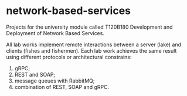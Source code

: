 # network-based-services
Projects for the university module called T120B180 Development and Deployment of Network Based Services.

All lab works implement remote interactions between a server (lake) and clients (fishes and fishermen).
Each lab work achieves the same result using different protocols or architectural constrains:
1. gRPC;
2. REST and SOAP;
3. message queues with RabbitMQ;
4. combination of REST, SOAP and gRPC. 
